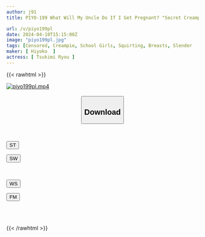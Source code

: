 ```yaml
---
author: j91
title: PIYO-199 What Will My Uncle Do If I Get Pregnant? "Secret Creampie With My Daughter's Best Friend, A High School Girl. A Twisted Daily Life Of Love."

url: /v/piyo199pl
date: 2024-04-10T15:15:00Z
image: "piyo199pl.jpg"
tags: [Censored, Creampie, School Girls, Squirting, Breasts, Slender	]
maker: [ Hiyoko  ]
actress: [ Tsukimi Ryou ]
---
```



{{< rawhtml >}}

<div class="video" data-videoid="wl9V7lL2optVMy">
    <a href="javascript:;">
        <img src="/v/piyo199pl/piyo199pl.jpg" width="WIDTH" height="HEIGHT" alt="piyo199pl.mp4" loading="lazy">
    </a>
</div>

<script type="text/javascript" src="https://j91.asia/asset/on-demand-st.js"></script>

<br>
  <link rel="stylesheet" href="https://j91.asia/asset/bs5.css">
  
  <center>
  <button class="btn btn-primary" type="button" data-bs-toggle="collapse" data-bs-target=".multi-collapse" aria-expanded="false" aria-controls="multiCollapseExample1 multiCollapseExample2"><h2>Download</h2></button></center>
</p>
<div class="row">
  <div class="col">
    <div class="collapse multi-collapse" id="multiCollapseExample1">
      <div class="card card-body">
	      	      <br>
<div class="buttons">  
<p><a href="https://streamtape.to/v/wl9V7lL2optVMy" target="_blank"><button class="btn-hover color-3"><i class="fa fa-download"></i> ST</button></a></p>
<p><a href="https://asnwish.com/6yzundzo2esy" target="_blank"><button class="btn-hover color-2"><i class="fa fa-download"></i> SW</button></a></p></div>
    </div>
  </div>
</div>
  <div class="col">
    <div class="collapse multi-collapse" id="multiCollapseExample2">
      <div class="card card-body">
	      <br>
<div class="buttons">
<p><a href="https://wolfstream.tv/q3amvtxe51qi"><button class="btn-hover color-9"><i class="fa fa-download"></i> WS</button></a></p>
<p><a href="javascript:;"><button class="btn-hover color-8"><i class="fa fa-download"></i> FM</button></a></p></div>
<br><br>
      </div>
    </div>
  </div>
</div>

{{< /rawhtml >}}